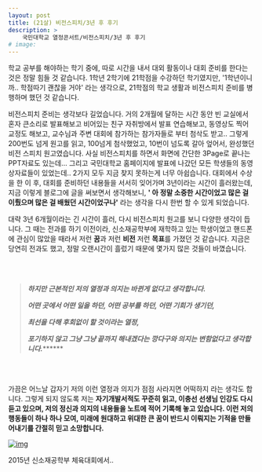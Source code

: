 ```yaml
---
layout: post
title: (21살) 비전스피치/3년 후 후기
description: > 
    국민대학교 열정콘서트/비전스피치/3년 후 후기
# image: 
---
```

 학교 공부를 해야하는 학기 중에, 따로 시간을 내서 대외 활동이나 대회 준비를 한다는 것은 정말 힘들 것 같습니다. 1학년 2학기에 21학점을 수강하던 학기였지만, '1학년이니까.. 학점따기 괜찮을 거야' 라는 생각으로, 21학점의 학교 생활과 비전스피치 준비를 병행하며 했던 것 같습니다. 



   비전스피치 준비는 생각보다 길었습니다. 거의 2개월에 달하는 시간 동안 빈 교실에서 혼자 큰소리로 발표해보고 비어있는 친구 자취방에서 발표 연습해보고, 동영상도 찍어 교정도 해보고, 교수님과 주변 대회에 참가하는 참가자들로 부터 첨삭도 받고.. 그렇게 200번도 넘게 원고를 읽고, 100넘게 첨삭했었고,  10번이 넘도록 갈아 엎어서, 완성했던 비전 스피치 원고였습니다. 사실 비전스피치를 하면서 화면에 간단한 3Page로 끝나는 PPT자료도 있는데... 그리고 국민대학교 홈페이지에 발표에 나갔던 모든 학생들의 동영상자료들이 있었는데.. 2가지 모두 지금 찾지 못하는게 너무 아쉽습니다. 대회에서 수상을 한 이 후, 대회를 준비하던 내용들을 서서히 잊어가며 3년이라는 시간이 흘러왔는데, 지금 이렇게 블로그에 글을 써보면서 생각해보니, **' 아 정말 소중한 시간이었고 많은 걸 이뤘으며 많은 걸 배웠던 시간이었구나'** 라는 생각을 다시 한번 할 수 있게 되었습니다. 



   대략 3년 6개월이라는 긴 시간이 흘러, 다시 비전스피치 원고를 보니 다양한 생각이 듭니다. 그 때는 전과를 하기 이전이라, 신소재공학부에 재학하고 있는 학생이었고 핸드폰에 관심이 많았을 때라서 저런 **꿈**과 저런 **비전** 저런 **목표**를 가졌던 것 같습니다. 지금은 당연히 전과도 했고, 정말 오랜시간이 흘렀기 때문에 몇가지 많은 것들이 바꼈습니다. 



<br><br>

> ***하지만 근본적인 저의 열정과 의지는 바뀐게 없다고 생각합니다.*** 
>
> ***어떤 곳에서 어떤 일을 하던, 어떤 공부를 하던, 어떤 기회가 생기던,*** 
>
> ***최선을 다해 후회없이 할 것이라는 열정,*** 
>
> ***포기하지 않고 그냥 그냥 끝까지 해내겠다는 깡다구와 의지는 변함없다고 생각합니다.********* 

<br><br>

가끔은 어느날 갑자기 저의 이런 열정과 의지가 점점 사라지면 어떡하지 라는 생각도 합니다. 그렇게 되지 않도록 저는 **자기개발서적도 꾸준히 읽고, 이충선 선생님 인강도 다시 듣고 있으며, 저의 정신과 의지의 내용들을 노트에 적어 기록해 놓고 있습니다. 이런 저의 행동들이 하나 하나 모여, 미래에 원대하고 위대한 큰 꿈이 반드시 이뤄지는 기적을 만들어내기를 간절히 믿고 소망합니다.** 

[![img](https://postfiles.pstatic.net/MjAxOTAyMjVfNDEg/MDAxNTUxMDU2NjI0ODUx.zOU3u7Q-hHAYcnOL353JUAVFkvyi0ni_E3sMZTFgOwcg.SvJcSvyH1LxJY61bdZobLtCoAu7XxIihburtD7z0rEMg.JPEG.sb020518/SE-a6cc8d80-99c6-4334-b9ab-086e353aa3e0.jpg?type=w773)](https://blog.naver.com/PostView.nhn?blogId=sb020518&logNo=221474085786&categoryNo=21&parentCategoryNo=0&viewDate=&currentPage=2&postListTopCurrentPage=1&from=postList&userTopListOpen=true&userTopListCount=5&userTopListManageOpen=false&userTopListCurrentPage=2#)

2015년 신소재공학부 체육대회에서..